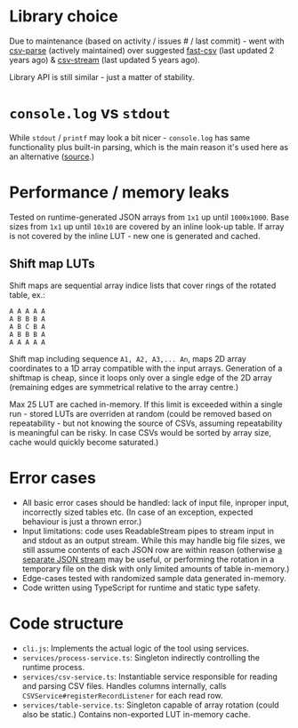 # Library choice

Due to maintenance (based on activity / issues # / last commit) - went with [csv-parse](https://github.com/adaltas/node-csv) (actively maintained) over suggested [fast-csv](https://www.npmjs.com/package/fast-csv) (last updated 2 years ago) & [csv-stream](https://www.npmjs.com/package/csv-stream) (last updated 5 years ago).

Library API is still similar - just a matter of stability.

# `console.log` vs `stdout`

While `stdout` / `printf` may look a bit nicer - `console.log` has same functionality plus built-in parsing, which is the main reason it's used here as an alternative ([source](https://stackoverflow.com/questions/4976466/difference-between-process-stdout-write-and-console-log-in-node-js).)

# Performance / memory leaks

Tested on runtime-generated JSON arrays from `1x1` up until `1000x1000`.
Base sizes from `1x1` up until `10x10` are covered by an inline look-up table. If array is not covered by the inline LUT - new one is generated and cached.

## Shift map LUTs

Shift maps are sequential array indice lists that cover rings of the rotated table, ex.:

```
A A A A A
A B B B A
A B C B A
A B B B A
A A A A A
```

Shift map including sequence `A1, A2, A3,... An`, maps 2D array coordinates to a 1D array compatible with the input arrays.
Generation of a shiftmap is cheap, since it loops only over a single edge of the 2D array (remaining edges are symmetrical relative to the array centre.)

Max 25 LUT are cached in-memory. If this limit is exceeded within a single run - stored LUTs are overriden at random (could be removed based on repeatability - but not knowing the source of CSVs, assuming repeatability is meaningful can be risky. In case CSVs would be sorted by array size, cache would quickly become saturated.)

# Error cases

- All basic error cases should be handled: lack of input file, inproper input, incorrectly sized tables etc. (In case of an exception, expected behaviour is just a thrown error.)
- Input limitations: code uses ReadableStream pipes to stream input in and stdout as an output stream. While this may handle big file sizes, we still assume contents of each JSON row are within reason (otherwise [a separate JSON stream](https://www.npmjs.com/package/big-json) may be useful, or performing the rotation in a temporary file on the disk with only limited amounts of table in-memory.)
- Edge-cases tested with randomized sample data generated in-memory.
- Code written using TypeScript for runtime and static type safety.

# Code structure

- `cli.js`: Implements the actual logic of the tool using services.
- `services/process-service.ts`: Singleton indirectly controlling the runtime process.
- `services/csv-service.ts`: Instantiable service responsible for reading and parsing CSV files. Handles columns internally, calls `CSVService#registerRecordListener` for each read row.
- `services/table-service.ts`: Singleton capable of array rotation (could also be static.) Contains non-exported LUT in-memory cache.
